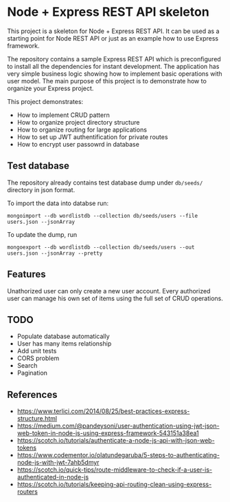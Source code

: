 # Node + Express REST API skeleton
This project is a skeleton for Node + Express REST API. It can be used as a starting point for Node REST API or just as an example how to use Express framework.

The repository contains a sample Express REST API which is preconfigured to install all the dependencies for instant development. The application has very simple business logic showing how to implement basic operations with user model. The main purpose of this project is to demonstrate how to organize your Express project.

This project demonstrates:
 * How to implement CRUD pattern
 * How to organize project directory structure
 * How to organize routing for large applications
 * How to set up JWT authentification for private routes
 * How to encrypt user passowrd in database

## Test database
The repository already contains test database dump under `db/seeds/` directory in json format.

To import the data into databse run:
```
mongoimport --db wordlistdb --collection db/seeds/users --file users.json --jsonArray
```

To update the dump, run
```
mongoexport --db wordlistdb --collection db/seeds/users --out users.json --jsonArray --pretty
```

## Features
Unathorized user can only create a new user account. Every authorized user can manage his own set of items using the full set of CRUD operations.

## TODO
 * Populate database automatically
 * User has many items relationship
 * Add unit tests
 * CORS problem
 * Search
 * Pagination

## References
 * https://www.terlici.com/2014/08/25/best-practices-express-structure.html
 * https://medium.com/@pandeysoni/user-authentication-using-jwt-json-web-token-in-node-js-using-express-framework-543151a38ea1
 * https://scotch.io/tutorials/authenticate-a-node-js-api-with-json-web-tokens
 * https://www.codementor.io/olatundegaruba/5-steps-to-authenticating-node-js-with-jwt-7ahb5dmyr
 * https://scotch.io/quick-tips/route-middleware-to-check-if-a-user-is-authenticated-in-node-js
 * https://scotch.io/tutorials/keeping-api-routing-clean-using-express-routers